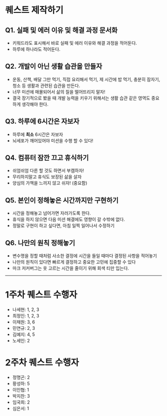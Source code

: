 # 퀘스트 제작하기

## Q1. 실패 및 에러 이유 및 해결 과정 문서화
- 키워드라도 표시해서 바로 실패 및 에러 이유와 해결 과정을 적어둔다.
- 하루에 하나라도 적어둔다.

## Q2. 개발이 아닌 생활 습관을 만들자
- 운동, 산책, 배달 그만 먹기, 직접 요리해서 먹기, 제 시간에 밥 먹기, 충분히 잠자기, 청소 등 생활과 관련된 습관을 만든다.
- 너무 미션에 매몰되어서 삶의 질을 떨어뜨리지 말자!
- 결국 장기적으로 봤을 때 개발 능력을 키우기 위해서는 생활 습관 같은 영역도 중요하게 생각해야 한다.

## Q3. 하루에 6시간은 자보자
- 하루에 **최소** 6시간은 자보자
- 뇌세포가 깨어있어야 미션을 수행 할 수 있다!

## Q4. 컴퓨터 잠깐 끄고 휴식하기
- 쉬엄쉬엄 다른 할 것도 하면서 부캠하자!
- 무리하지말고 휴식도 보장된 삶을 살자
- 양심의 가책을 느끼지 않고 쉬자! (중요함)

## Q5. 본인이 정해놓은 시간까지만 구현하기
- 시간을 정해놓고 넘어가면 자러가도록 한다.
- 휴식을 하지 않으면 다음 미션 해결에도 영향이 갈 수밖에 없다.
- 정말로 구현이 하고 싶다면, 아침 일찍 일어나서 수정하기

## Q6. 나만의 원칙 정해놓기
- 변수명을 정할 때처럼 사소한 결정에 시간을 들일 때마다 결정된 사항을 적어놓기
- 나만의 원칙이 있다면 빠르게 결정하고 중요한 고민에 집중할 수 있다
- 마크 저커버그는 옷 고르는 시간을 줄이기 위해 회색 티만 입는다.

---

# 1주차 퀘스트 수행자

- 나세현: 1, 2, 3
- 최정인: 1, 2, 3
- 이채원: 3, 6
- 민연규: 2, 3
- 김예지: 4, 5
- 노세인: 2

# 2주차 퀘스트 수행자

- 정명곤: 2
- 황성하: 5
- 이인협: 1
- 박지찬: 3
- 임국희: 2
- 심은서: 1
